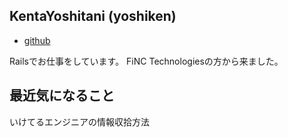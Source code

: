 ## KentaYoshitani (yoshiken)
  
* [github](https://github.com/KentaYoshitani)

Railsでお仕事をしています。
FiNC Technologiesの方から来ました。

## 最近気になること

いけてるエンジニアの情報収拾方法
